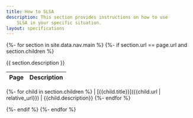 ```yaml
---
title: How to SLSA
description: This section provides instructions on how to use
    SLSA in your specific situation.
layout: specifications
---
```


{%- for section in site.data.nav.main %}
{%- if section.url == page.url and section.children %}

{{ section.description }}

<!-- markdownlint-capture -->
<!-- markdownlint-disable MD055 MD056 -->
| Page | Description
| ---- | -----------
{%- for child in section.children %}
| [{{child.title}}]({{child.url | relative_url}}) | {{child.description}}
{%- endfor %}
<!-- markdownlint-restore -->

{%- endif %}
{%- endfor %}
